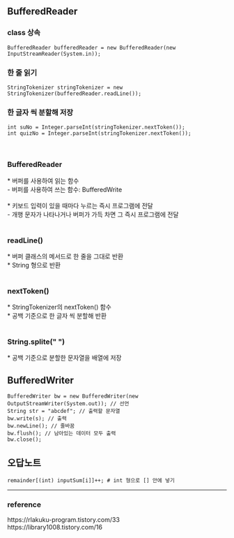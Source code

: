 <h2>BufferedReader</h2>

### class 상속
```BufferedReader bufferedReader = new BufferedReader(new InputStreamReader(System.in));```

### 한 줄 읽기
```StringTokenizer stringTokenizer = new StringTokenizer(bufferedReader.readLine());```

### 한 글자 씩 분할해 저장
```
int suNo = Integer.parseInt(stringTokenizer.nextToken());
int quizNo = Integer.parseInt(stringTokenizer.nextToken());
```

<br/>
<h3>BufferedReader</h3>
* 버퍼를 사용하여 읽는 함수<br/>
- 버퍼를 사용하여 쓰는 함수: BufferedWrite
<br/><br/>
* 키보드 입력이 있을 때마다 누르는 즉시 프로그램에 전달<br/>
- 개행 문자가 나타나거나 버퍼가 가득 차면 그 즉시 프로그램에 전달
<br/><br/>
<H3>readLine()</H3>
* 버퍼 클래스의 메서드로 한 줄을 그대로 반환<br/>
* String 형으로 반환
<br/><br/>
<h3>nextToken()</h3>
* StringTokenizer의 nextToken() 함수<br>
* 공백 기준으로 한 글자 씩 분할해 반환
<br/><br/>
<h3>String.splite(" ")</h3>
* 공백 기준으로 분할한 문자열을 배열에 저장

<h2>BufferedWriter</h2>


```aidl
BufferedWriter bw = new BufferedWriter(new OutputStreamWriter(System.out)); // 선언
String str = "abcdef"; // 출력할 문자열
bw.write(s); // 출력
bw.newLine(); // 줄바꿈
bw.flush(); // 남아있는 데이터 모두 출력
bw.close();
```


<h2> 오답노트</h2>

```
remainder[(int) inputSum[i]]++; # int 형으로 [] 안에 넣기
```


---
<h3>reference</h3>
https://rlakuku-program.tistory.com/33 <br/>
https://library1008.tistory.com/16
